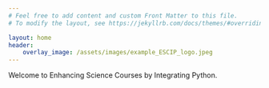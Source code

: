 ```yaml
---
# Feel free to add content and custom Front Matter to this file.
# To modify the layout, see https://jekyllrb.com/docs/themes/#overriding-theme-defaults

layout: home
header:
    overlay_image: /assets/images/example_ESCIP_logo.jpeg
---
```

Welcome to Enhancing Science Courses by Integrating Python.
